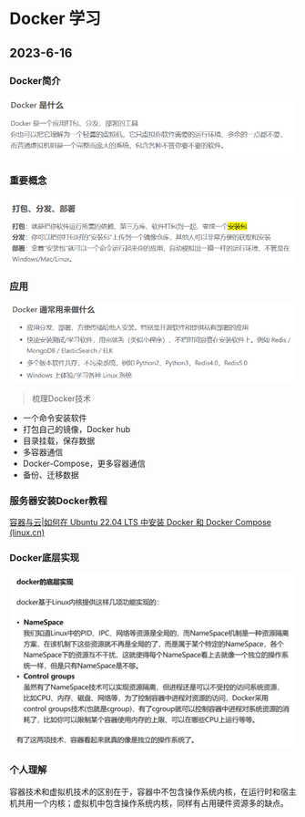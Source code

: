# Docker 学习

## 2023-6-16

### Docker简介

<img src="./Docker_imgs/image-20230616091653448.png" alt="image-20230616091653448" style="zoom:67%;" />

### 重要概念

<img src="./Docker_imgs/image-20230616091637499.png" alt="image-20230616091637499" style="zoom:67%;" />

### 应用

<img src="./Docker_imgs/image-20230616091809056.png" alt="image-20230616091809056" style="zoom:67%;" />

> 梳理Docker技术

- 一个命令安装软件
- 打包自己的镜像，Docker hub
- 目录挂载，保存数据
- 多容器通信
- Docker-Compose，更多容器通信
- 备份、迁移数据

### 服务器安装Docker教程

[容器与云|如何在 Ubuntu 22.04 LTS 中安装 Docker 和 Docker Compose (linux.cn)](https://linux.cn/article-14871-1.html)

### Docker底层实现

<img src="./Docker_imgs/image-20230616152034353.png" alt="image-20230616152034353" style="zoom:67%;" />

### 个人理解

容器技术和虚拟机技术的区别在于，容器中不包含操作系统内核，在运行时和宿主机共用一个内核；虚拟机中包含操作系统内核，同样有占用硬件资源多的缺点。
